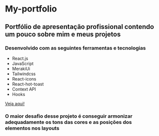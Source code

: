 # My-portfolio

## Portfólio de apresentação profissional contendo um pouco sobre mim e meus projetos

### Desenvolvido com as seguintes ferramentas e tecnologias

<ul>
  <li>React.js</li>
  <li>JavaScript</li>
  <li>MerakiUi</li>
  <li>Tailwindcss</li>
  <li>React-icons</li>
  <li>React-hot-toast</li>
  <li>Context API</li>
  <li>Hooks</li>
</ul>

<a href="https://my-portfolio-vgrl.vercel.app/" target="_blank" >Veja aqui!</a>

### O maior desafio desse projeto é conseguir armonizar adequadamente os tons das cores e as posições dos elementos nos layouts
